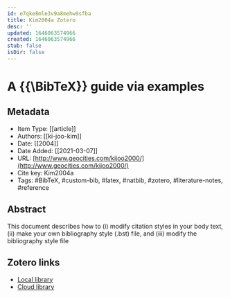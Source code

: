 ```yaml
---
id: e7qke8mle3v9a8mehw9sfba
title: Kim2004a Zotero
desc: ''
updated: 1646063574966
created: 1646063574966
stub: false
isDir: false
---
```

# A {{\BibTeX}} guide via examples

## Metadata

* Item Type: [[article]]
* Authors: [[ki-joo-kim]]
* Date: [[2004]]
* Date Added: [[2021-03-07]]
* URL: [http://www.geocities.com/kijoo2000/](http://www.geocities.com/kijoo2000/)
* Cite key: Kim2004a
* Tags: #BibTeX, #custom-bib, #latex, #natbib, #zotero, #literature-notes, #reference

## Abstract

This document describes how to (i) modify citation styles in your body text, (ii) make your own bibliography style (.bst) file, and (iii) modify the bibliography style file


##  Zotero links
* [Local library](zotero://select/items/1_3GC8Y2AC)
* [Cloud library](http://zotero.org/users/7593438/items/3GC8Y2AC)

